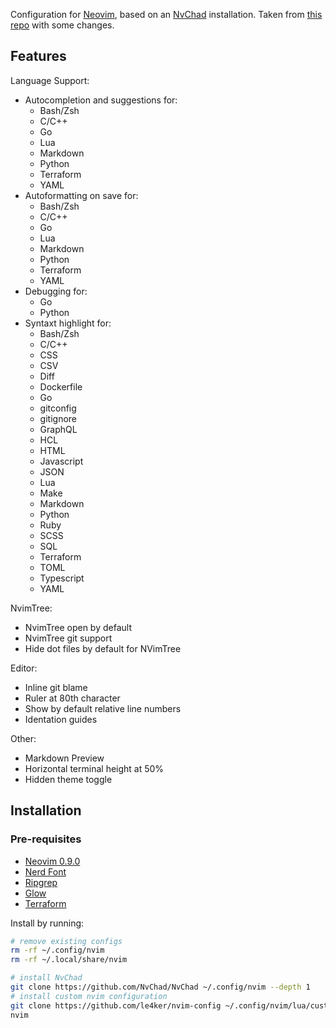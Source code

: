 Configuration for [Neovim](https://github.com/neovim/neovim/releases/tag/v0.9.0), based on an [NvChad](https://nvchad.com/) installation.
Taken from [this repo](https://github.com/le4ker/nvim-config) with some changes.

## Features

Language Support:

- Autocompletion and suggestions for:
  - Bash/Zsh
  - C/C++
  - Go
  - Lua
  - Markdown
  - Python
  - Terraform
  - YAML
- Autoformatting on save for:
  - Bash/Zsh
  - C/C++
  - Go
  - Lua
  - Markdown
  - Python
  - Terraform
  - YAML
- Debugging for:
  - Go
  - Python
- Syntaxt highlight for:
  - Bash/Zsh
  - C/C++
  - CSS
  - CSV
  - Diff
  - Dockerfile
  - Go
  - gitconfig
  - gitignore
  - GraphQL
  - HCL
  - HTML
  - Javascript
  - JSON
  - Lua
  - Make
  - Markdown
  - Python
  - Ruby
  - SCSS
  - SQL
  - Terraform
  - TOML  
  - Typescript
  - YAML

NvimTree:

- NvimTree open by default
- NvimTree git support
- Hide dot files by default for NVimTree

Editor:

- Inline git blame
- Ruler at 80th character
- Show by default relative line numbers
- Identation guides

Other:

- Markdown Preview
- Horizontal terminal height at 50%
- Hidden theme toggle

## Installation

### Pre-requisites

- [Neovim 0.9.0](https://github.com/neovim/neovim/releases/tag/v0.9.0)
- [Nerd Font](https://www.nerdfonts.com/)
- [Ripgrep](https://github.com/BurntSushi/ripgrep)
- [Glow](https://github.com/charmbracelet/glow)
- [Terraform](https://www.terraform.io/)

Install by running:

```bash
# remove existing configs
rm -rf ~/.config/nvim
rm -rf ~/.local/share/nvim 

# install NvChad
git clone https://github.com/NvChad/NvChad ~/.config/nvim --depth 1
# install custom nvim configuration
git clone https://github.com/le4ker/nvim-config ~/.config/nvim/lua/custom
nvim
```

